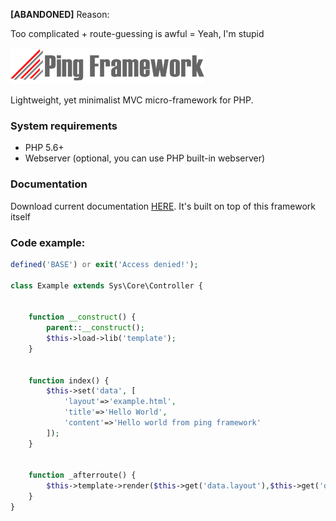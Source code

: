 **[ABANDONED]** Reason:

Too complicated + route-guessing is awful = Yeah, I'm stupid

![ping framework](assets/images/ping.png)

Lightweight, yet minimalist MVC micro-framework for PHP.

### System requirements
 * PHP 5.6+
 * Webserver (optional, you can use PHP built-in webserver)

### Documentation
Download current documentation [HERE](http://upfile.mobi/CahJMHlfFw7). It's built on top of this framework itself

### Code example:
```php
defined('BASE') or exit('Access denied!');

class Example extends Sys\Core\Controller {


    function __construct() {
        parent::__construct();
        $this->load->lib('template');
    }


    function index() {
        $this->set('data', [
            'layout'=>'example.html',
            'title'=>'Hello World',
            'content'=>'Hello world from ping framework'
        ]);
    }


    function _afterroute() {
        $this->template->render($this->get('data.layout'),$this->get('data'));
    }
}
```
